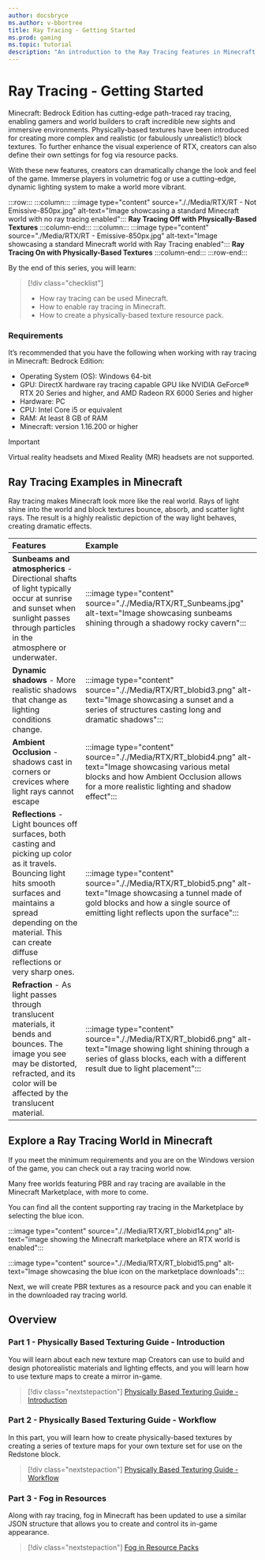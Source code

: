 ```yaml
---
author: docsbryce
ms.author: v-bbortree
title: Ray Tracing - Getting Started
ms.prod: gaming
ms.topic: tutorial
description: "An introduction to the Ray Tracing features in Minecraft: Bedrock Edition"
---
```


# Ray Tracing - Getting Started

Minecraft: Bedrock Edition has cutting-edge path-traced ray tracing, enabling gamers and world builders to craft incredible new sights and immersive environments. Physically-based textures have been introduced for creating more complex and realistic (or fabulously unrealistic!) block textures. To further enhance the visual experience of RTX, creators can also define their own settings for fog via resource packs.

With these new features, creators can dramatically change the look and feel of the game. Immerse players in volumetric fog or use a cutting-edge, dynamic lighting system to make a world more vibrant.

:::row:::
    :::column:::
        :::image type="content" source="././Media/RTX/RT - Not Emissive-850px.jpg" alt-text="Image showcasing a standard Minecraft world with no ray tracing enabled":::
        **Ray Tracing Off with Physically-Based Textures**
    :::column-end:::
    :::column:::
        :::image type="content" source="./Media/RTX/RT - Emissive-850px.jpg" alt-text="Image showcasing a standard Minecraft world with Ray Tracing enabled":::
        **Ray Tracing On with Physically-Based Textures**
    :::column-end:::
:::row-end:::

By the end of this series, you will learn:

> [!div class="checklist"]
>
> - How ray tracing can be used Minecraft.
> - How to enable ray tracing in Minecraft.
> - How to create a physically-based texture resource pack.

### Requirements

It’s recommended that you have the following when working with ray tracing in Minecraft: Bedrock Edition:

- Operating System (OS): Windows 64-bit
- GPU: DirectX hardware ray tracing capable GPU like NVIDIA GeForce® RTX 20 Series and higher, and AMD Radeon RX 6000 Series and higher
- Hardware: PC
- CPU: Intel Core i5 or equivalent
- RAM: At least 8 GB of RAM
- Minecraft: version 1.16.200 or higher

> [!IMPORTANT]
> Virtual reality headsets and Mixed Reality (MR) headsets are not supported.


## Ray Tracing Examples in Minecraft

Ray tracing makes Minecraft look more like the real world. Rays of light shine into the world and block textures bounce, absorb, and scatter light rays.  The result is a highly realistic depiction of the way light behaves, creating dramatic effects.

<!-- !!! NEW IMAGES; they can be smaller -->

|Features  |Example  |
|:---------|:---------|
|**Sunbeams and atmospherics**  - Directional shafts of light typically occur at sunrise and sunset when sunlight passes through particles in the atmosphere or underwater.|:::image type="content" source="././Media/RTX/RT_Sunbeams.jpg" alt-text="Image showcasing sunbeams shining through a shadowy rocky cavern":::         |
|**Dynamic shadows** - More realistic shadows that change as lighting conditions change.   |:::image type="content" source="././Media/RTX/RT_blobid3.png" alt-text="Image showcasing a sunset and a series of structures casting long and dramatic shadows":::         |
|**Ambient Occlusion** - shadows cast in corners or crevices where light rays cannot escape |:::image type="content" source="././Media/RTX/RT_blobid4.png" alt-text="Image showcasing various metal blocks and how Ambient Occlusion allows for a more realistic lighting and shadow effect":::         |
|**Reflections**  - Light bounces off surfaces, both casting and picking up color as it travels. Bouncing light hits smooth surfaces and maintains a spread depending on the material. This can create diffuse reflections or very sharp ones.           |:::image type="content" source="././Media/RTX/RT_blobid5.png" alt-text="Image showcasing a tunnel made of gold blocks and how a single source of emitting light reflects upon the surface":::         |
|**Refraction**  - As light passes through translucent materials, it bends and bounces. The image you see may be distorted, refracted, and its color will be affected by the translucent material.  |:::image type="content" source="././Media/RTX/RT_blobid6.png" alt-text="Image showing light shining through a series of glass blocks, each with a different result due to light placement":::         |

## Explore a Ray Tracing World in Minecraft

If you meet the minimum requirements and you are on the Windows version of the game, you can check out a ray tracing world now.

Many free worlds featuring PBR and ray tracing are available in the Minecraft Marketplace, with more to come.

You can find all the content supporting ray tracing in the Marketplace by selecting the blue icon.

:::image type="content" source="././Media/RTX/RT_blobid14.png" alt-text="image showing the Minecraft marketplace where an RTX world is enabled":::

:::image type="content" source="././Media/RTX/RT_blobid15.png" alt-text="Image showcasing the blue icon on the marketplace downloads":::

Next, we will create  PBR textures as a resource pack and you can enable it in the downloaded ray tracing world.

## Overview

<!-- !! CUT THIS OUT -->

### Part 1 - Physically Based Texturing Guide - Introduction

You will learn about each new texture map Creators can use to build and design photorealistic materials and lighting effects, and you will learn how to use texture maps to create a mirror in-game.

> [!div class="nextstepaction"]
> [Physically Based Texturing Guide - Introduction](Documents/RTX_PBRTexturingGuide_Intro.md)

### Part 2 - Physically Based Texturing Guide - Workflow

In this part, you will learn how to create physically-based textures by creating a series of texture maps for your own texture set for use on the Redstone block.

> [!div class="nextstepaction"]
> [Physically Based Texturing Guide - Workflow](Documents/RTX_PBRTexturingGuide_Workflow.md)

### Part 3 - Fog in Resources

Along with ray tracing, fog in Minecraft has been updated to use a similar JSON structure that allows you to create and control its in-game appearance.

> [!div class="nextstepaction"]
> [Fog in Resource Packs](../../FogInResourcePacks.md)
